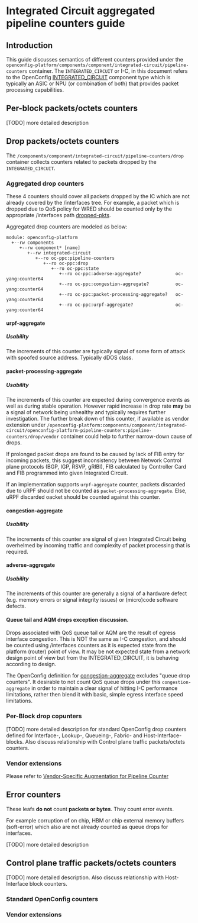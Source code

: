 # Integrated Circuit aggregated pipeline counters guide
## Introduction
This guide discusses semantics of different counters provided under the
`openconfig-platform/components/component/integrated-circuit/pipeline-counters` container.
The `INTEGRATED_CIRCUIT` or I-C, in this document refers to the OpenConfig [INTEGRATED_CIRCUIT](https://github.com/openconfig/public/blob/5d38d8531ef9c5b998262207eb6dbdae8968f9fe/release/models/platform/openconfig-platform-types.yang#L346) component type which is typically an ASIC or NPU (or combination of both) that provides packet processing capabilities.

## Per-block packets/octets counters
[TODO] more detailed description
## Drop packets/octets counters
The `/components/component/integrated-circuit/pipeline-counters/drop` container collects counters related to packets dropped by the `INTEGRATED_CIRCUIT`.
### Aggregated drop counters
These 4 counters should cover all packets dropped by the IC which are not already covered by the /interfaces tree.   For example, a packet which is dropped due to QoS policy for WRED should be counted only by the appropriate /interfaces path [dropped-pkts](https://github.com/openconfig/public/blob/5d38d8531ef9c5b998262207eb6dbdae8968f9fe/release/models/qos/openconfig-qos-interfaces.yang#L375).    

Aggregated drop counters are modeled as below:
```
module: openconfig-platform
  +--rw components
     +--rw component* [name]
        +--rw integrated-circuit
           +--ro oc-ppc:pipeline-counters
              +--ro oc-ppc:drop
                 +--ro oc-ppc:state
                    +--ro oc-ppc:adverse-aggregate?             oc-yang:counter64
                    +--ro oc-ppc:congestion-aggregate?          oc-yang:counter64
                    +--ro oc-ppc:packet-processing-aggregate?   oc-yang:counter64
                    +--ro oc-ppc:urpf-aggregate?                oc-yang:counter64
```
#### urpf-aggregate

##### Usability
The increments of this counter are typically signal of some form of attack with spoofed source address. Typically dDOS class.

#### packet-processing-aggregate

##### Usability
The increments of this counter are expected during convergence events as well as during stable operation. However rapid increase in drop rate **may** be a signal of network being unhealthy and typically requires further investigation. 
The further break down of this counter, if available as vendor extension under `/openconfig-platform:components/component/integrated-circuit/openconfig-platform-pipeline-counters:pipeline-counters/drop/vendor` container could help to further narrow-down cause of drops. 

If prolonged packet drops are found to be caused by lack of FIB entry for incoming packets, this suggest inconsistency between Network Control plane protocols (BGP, IGP, RSVP, gRIBI), FIB calculated by Controller Card and FIB programmed into given Integrated Circuit.

If an implementation supports `urpf-aggregate` counter, packets discarded due to uRPF should not be counted as `packet-processing-aggregate`. Else, uRPF discarded oacket should be counted against this counter.

#### congestion-aggregate


##### Usability
The increments of this counter are signal of given Integrated Circuit being overhelmed by incoming traffic and complexity of packet processing that is required. 

#### adverse-aggregate
##### Usability
The increments of this counter are generally a signal of a hardware defect (e.g. memory errors or signal integrity issues) or (micro)code software defects. 

#### Queue tail and AQM drops exception discussion.
Drops associated with QoS queue tail or AQM are the result of egress interface congestion.   This is NOT the same as I-C congestion, and should be counted using /interfaces counters as it is expected state from the platform (router) point of view. It may be not expected state from a network design point of view but from the INTEGRATED_CIRCUIT, it is behaving according to design.   

The OpenConfig definition for [congestion-aggregate](https://github.com/openconfig/public/blob/5d38d8531ef9c5b998262207eb6dbdae8968f9fe/release/models/platform/openconfig-platform-pipeline-counters.yang#L1096-L1099) excludes "queue drop counters". It desirable to  not count QoS queue drops under this `congestion-aggregate` in order to maintain a clear signal of hitting I-C performance limitations, rather then blend it with basic, simple egress interface speed limitations.

### Per-Block drop copunters
[TODO] more detailed description for standard OpenConfig drop counters defined for Interface-, Lookup-, Queueing-, Fabric-  and Host-Interface- blocks. Also discuss relationship with Control plane traffic packets/octets counters.
### Vendor extensions
Please refer to [Vendor-Specific Augmentation for Pipeline Counter](vendor_counter_guide.md)
## Error counters
These leafs **do not** count **packets or bytes**.
They count error events.

For example corruption of on chip, HBM or chip external memory buffers (soft-error) which also are not already counted as queue drops for interfaces.

[TODO] more detailed description
## Control plane traffic packets/octets counters
[TODO] more detailed description. Also discuss relationship with Host-Interface block counters.
### Standard OpenConfig counters
### Vendor extensions

